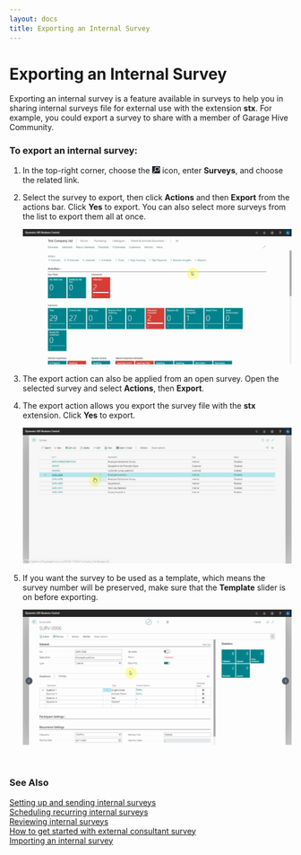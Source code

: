 ```yaml
---
layout: docs
title: Exporting an Internal Survey
---
```


# Exporting an Internal Survey

Exporting an internal survey is a feature available in surveys to help you in sharing internal surveys file for external use with the extension **stx**. For example, you could export a survey to share with a member of Garage Hive Community.

### To export an internal survey:
1. In the top-right corner, choose the ![](media/search_icon.png) icon, enter **Surveys**, and choose the related link.
2. Select the survey to export, then click **Actions** and then **Export** from the actions bar. Click **Yes** to export. You can also select more surveys from the list to export them all at once.

   ![](media/garagehive-internal-surveys0003.gif)

3. The export action can also be applied from an open survey. Open the selected survey and select **Actions**, then **Export**.
4. The export action allows you export the survey file with the **stx** extension. Click **Yes** to export.

   ![](media/garagehive-internal-surveys0004.gif)

4. If you want the survey to be used as a template, which means the survey number will be preserved, make sure that the **Template** slider is on before exporting.
 
   ![](media/garagehive-internal-surveys0005.gif)

<br>

### **See Also**

[Setting up and sending internal surveys](garagehive-setting-up-and-sending-internal-surveys.html) \
[Scheduling recurring internal surveys](garagehive-scheduling-recurring-internal-surveys.html) \
[Reviewing internal surveys](reviewing-internal-surveys.html) \
[How to get started with external consultant survey](garagehive-how-to-get-started-with-external-consultant-survey.html) \
[Importing an internal survey](garagehive-importing-an-internal-survey.html)